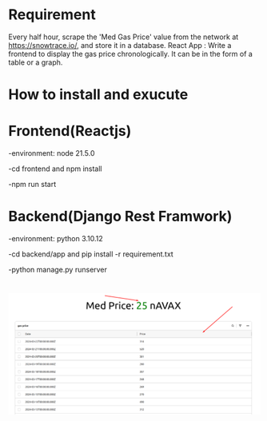 # Requirement

Every half hour, scrape the 'Med Gas Price' value from the network at https://snowtrace.io/, and store it in a database. React App : Write a frontend to display the gas price chronologically. It can be in the form of a table or a graph.

# How to install and exucute

# Frontend(Reactjs) 

-environment: node 21.5.0

-cd frontend and npm install

-npm run start

# Backend(Django Rest Framwork)

-environment: python 3.10.12

-cd backend/app and pip install -r requirement.txt

-python manage.py runserver

# 

<img src="./1.png" alt="Alt text" title="Optional title">
